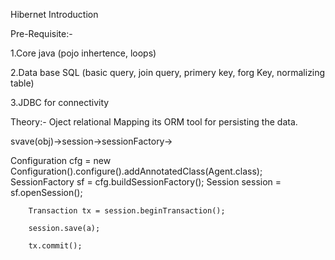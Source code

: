 Hibernet Introduction

Pre-Requisite:-

1.Core java (pojo inhertence, loops)

2.Data base SQL (basic query, join query, primery key, forg Key, normalizing table)

3.JDBC for connectivity

Theory:-
 Oject relational Mapping
 its ORM tool for persisting the data.
 
 svave(obj)->session->sessionFactory->
 
 
 Configuration cfg = new Configuration().configure().addAnnotatedClass(Agent.class);
		SessionFactory sf = cfg.buildSessionFactory();
		Session session = sf.openSession();

		Transaction tx = session.beginTransaction();
		
		session.save(a);
		
		tx.commit();
